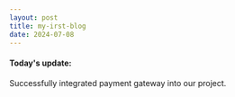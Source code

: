 ```yaml
---
layout: post
title: my-irst-blog
date: 2024-07-08
---
```


#### Today's update: ####
Successfully integrated payment gateway into our project.
